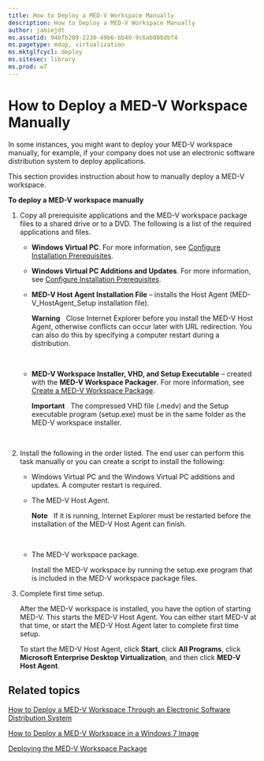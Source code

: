 ```yaml
---
title: How to Deploy a MED-V Workspace Manually
description: How to Deploy a MED-V Workspace Manually
author: jamiejdt
ms.assetid: 94bfb209-2230-49b6-bb40-9c6ab088dbf4
ms.pagetype: mdop, virtualization
ms.mktglfcycl: deploy
ms.sitesec: library
ms.prod: w7
---
```



# How to Deploy a MED-V Workspace Manually


In some instances, you might want to deploy your MED-V workspace manually, for example, if your company does not use an electronic software distribution system to deploy applications.

This section provides instruction about how to manually deploy a MED-V workspace.

**To deploy a MED-V workspace manually**

1.  Copy all prerequisite applications and the MED-V workspace package files to a shared drive or to a DVD. The following is a list of the required applications and files.

    -   **Windows Virtual PC**. For more information, see [Configure Installation Prerequisites](configure-installation-prerequisites.md).

    -   **Windows Virtual PC Additions and Updates**. For more information, see [Configure Installation Prerequisites](configure-installation-prerequisites.md).

    -   **MED-V Host Agent Installation File** – installs the Host Agent (MED-V\_HostAgent\_Setup installation file).

        **Warning**  
        Close Internet Explorer before you install the MED-V Host Agent, otherwise conflicts can occur later with URL redirection. You can also do this by specifying a computer restart during a distribution.

         

    -   **MED-V Workspace Installer, VHD, and Setup Executable** – created with the **MED-V Workspace Packager**. For more information, see [Create a MED-V Workspace Package](create-a-med-v-workspace-package.md).

        **Important**  
        The compressed VHD file (.medv) and the Setup executable program (setup.exe) must be in the same folder as the MED-V workspace installer.

         

2.  Install the following in the order listed. The end user can perform this task manually or you can create a script to install the following:

    -   Windows Virtual PC and the Windows Virtual PC additions and updates. A computer restart is required.

    -   The MED-V Host Agent.

        **Note**  
        If it is running, Internet Explorer must be restarted before the installation of the MED-V Host Agent can finish.

         

    -   The MED-V workspace package.

        Install the MED-V workspace by running the setup.exe program that is included in the MED-V workspace package files.

3.  Complete first time setup.

    After the MED-V workspace is installed, you have the option of starting MED-V. This starts the MED-V Host Agent. You can either start MED-V at that time, or start the MED-V Host Agent later to complete first time setup.

    To start the MED-V Host Agent, click **Start**, click **All Programs**, click **Microsoft Enterprise Desktop Virtualization**, and then click **MED-V Host Agent**.

## Related topics


[How to Deploy a MED-V Workspace Through an Electronic Software Distribution System](how-to-deploy-a-med-v-workspace-through-an-electronic-software-distribution-system.md)

[How to Deploy a MED-V Workspace in a Windows 7 Image](how-to-deploy-a-med-v-workspace-in-a-windows-7-image.md)

[Deploying the MED-V Workspace Package](deploying-the-med-v-workspace-package.md)

 

 





